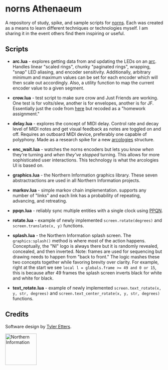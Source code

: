 # norns Athenaeum

A repository of study, spike, and sample scripts for [norns](https://monome.org/docs/norns/). Each was created as a means to learn different techniques or technologies myself. I am sharing it in the event others find them inspiring or useful.

## Scripts

- **arc.lua** - explores getting data from and updating the LEDs on an [arc](https://monome.org/docs/arc/). Handles linear "scaled rings", chunky "paginated rings", wrapping, "snap" LED aliasing, and encoder sensitivity. Additionally, arbitrary minimum and maximum values can be set for each encoder which will then scale out accordingly. Also, a utility function to map the current encoder value to a given segment.

- **crow.lua** - test script to make sure crow and Just Friends are working. One test is for volts/slew, another is for envelopes, another is for JF. Essentially just the code from [here](https://github.com/monome/crow-studies) but recoded as a "homework assignment."

- **delay.lua** - explores the concept of MIDI delay. Control rate and decay level of MIDI notes and get visual feedback as notes are toggled on and off. Requires an outboard MIDI device, preferably one capable of polyphony. Made as a research spike for a new [arcologies](https://github.com/tyleretters/arcologies) structure.

- **enc_wait.lua** - watches the norns encoders but lets you know _when_ they're turning and _when they've stopped_ turning. This allows for more sophisticated user interactions. This technology is what the arcologies UI is based on.

- **graphics.lua** - the Northern Information graphics library. These seven abstractractions are used in all Northern Information projects.

- **markov.lua** - simple markov chain implementation. supports any number of "links" and each link has a probability of repeating, advancing, and retreating.

- **ppqn.lua** - reliably sync multiple entities with a single clock using [PPQN](https://en.wikipedia.org/wiki/Pulses_per_quarter_note).

- **rotate.lua** - example of newly implemented `screen.rotate(degrees)` and `screen.translate(x, y)` functions.

- **splash.lua** - the Northern Information splash screen. The `graphics:splash()` method is where most of the action happens. Conceptually, the "NI" logo is always there but it is randomly revealed, concealed, and then inverted. Note: frames are used for sequencing but drawing needs to happen from "back to front." The logic mashes these two concepts together while favoring brevity over clarity. For example, right at the start we see `local l = globals.frame >= 49 and 0 or 15`, this is because after 49 frames the splash screen inverts black for white and white for black.

- **text_rotate.lua** - example of newly implemented `screen.text_rotate(x, y, str, degrees)` and `screen.text_center_rotate(x, y, str, degrees)` functions.

## Credits

Software design by [Tyler Etters](https://nor.the-rn.info).

<a href="https://nor.the-rn.info"><img src="https://northern-information.github.io/arcologies-docs/assets/images/northern-information.svg" alt="Northern Information" width="100"/></a>
